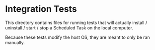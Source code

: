 # Integration Tests

This directory contains files for running tests that will actually install / uninstall / start / stop a Scheduled Task on the local computer.

Because these tests modify the host OS, they are meant to only be ran manually.